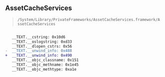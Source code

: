 ## AssetCacheServices

> `/System/Library/PrivateFrameworks/AssetCacheServices.framework/AssetCacheServices`

```diff

   __TEXT.__cstring: 0x10d6
   __TEXT.__oslogstring: 0xd33
   __TEXT.__dlopen_cstrs: 0x56
-  __TEXT.__unwind_info: 0x488
+  __TEXT.__unwind_info: 0x490
   __TEXT.__objc_classname: 0x151
   __TEXT.__objc_methname: 0x1e45
   __TEXT.__objc_methtype: 0xa1e

```

